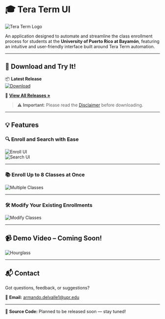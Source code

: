 # 🎓 Tera Term UI

![Tera Term Logo](https://github.com/Hanuwa/TeraTermUI/assets/109267068/75fa1c89-80e7-40a8-b393-0a0931f3a111)

An application designed to automate and streamline the class enrollment process for students at the **University of Puerto Rico at Bayamón**, featuring an intuitive and user-friendly interface built around Tera Term automation.

---

## 🚀 Download and Try It!

📦 **Latest Release**  
[![Download](https://github.com/user-attachments/assets/564ae698-d0db-475a-be6b-dd179b2c2767)](https://github.com/Hanuwa/TeraTermUI/releases/latest)

📎 [**View All Releases »**](https://github.com/Hanuwa/TeraTermUI/releases)

> ⚠️ **Important**: Please read the [Disclaimer](DISCLAIMER.md) before downloading.

---

## 💡 Features

### 🔍 Enroll and Search with Ease

![Enroll UI](https://github.com/user-attachments/assets/f603688f-9390-4895-844b-83930c46465d)  
![Search UI](https://github.com/user-attachments/assets/3d6b13b5-ecae-4e6a-b6c6-8f4191d0e8f9)

---

### 📚 Enroll Up to 8 Classes at Once

![Multiple Classes](https://github.com/user-attachments/assets/48512a40-430b-48e8-8203-e0bfb507463b)

---

### 🛠️ Modify Your Existing Enrollments

![Modify Classes](https://github.com/user-attachments/assets/000d2775-537e-4083-9595-bf54336f5bf1)

---

## 📹 Demo Video – Coming Soon!

![Hourglass](https://github.com/user-attachments/assets/267c1708-e7a4-427d-aabb-7e3a725cd33f)

---

## 📬 Contact

Got questions, feedback, or suggestions?

📧 **Email:** armando.delvalle1@upr.edu

---

📌 **Source Code:** Planned to be released soon — stay tuned!
